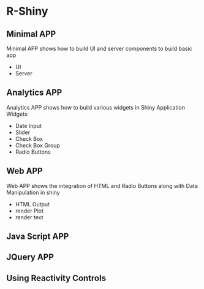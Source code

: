 # R-Shiny
## Minimal APP
Minimal APP shows how to build UI and server components to build basic app 
* UI
* Server
## Analytics APP
Analytics APP shows how to build various widgets in Shiny Application 
Widgets:
* Date Input
* Slider
* Check Box
* Check Box Group
* Radio Buttons
## Web APP
Web APP shows the integration of HTML and Radio Buttons along with Data Manipulation in shiny 
* HTML Output
* render Plot
* render text
## Java Script APP
## JQuery APP
## Using Reactivity Controls